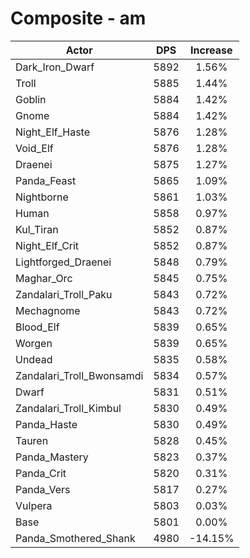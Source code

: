 # Composite - am
| Actor | DPS | Increase |
|---|:---:|:---:|
|Dark_Iron_Dwarf|5892|1.56%|
|Troll|5885|1.44%|
|Goblin|5884|1.42%|
|Gnome|5884|1.42%|
|Night_Elf_Haste|5876|1.28%|
|Void_Elf|5876|1.28%|
|Draenei|5875|1.27%|
|Panda_Feast|5865|1.09%|
|Nightborne|5861|1.03%|
|Human|5858|0.97%|
|Kul_Tiran|5852|0.87%|
|Night_Elf_Crit|5852|0.87%|
|Lightforged_Draenei|5848|0.79%|
|Maghar_Orc|5845|0.75%|
|Zandalari_Troll_Paku|5843|0.72%|
|Mechagnome|5843|0.72%|
|Blood_Elf|5839|0.65%|
|Worgen|5839|0.65%|
|Undead|5835|0.58%|
|Zandalari_Troll_Bwonsamdi|5834|0.57%|
|Dwarf|5831|0.51%|
|Zandalari_Troll_Kimbul|5830|0.49%|
|Panda_Haste|5830|0.49%|
|Tauren|5828|0.45%|
|Panda_Mastery|5823|0.37%|
|Panda_Crit|5820|0.31%|
|Panda_Vers|5817|0.27%|
|Vulpera|5803|0.03%|
|Base|5801|0.00%|
|Panda_Smothered_Shank|4980|-14.15%|
